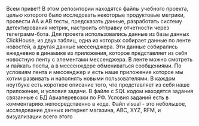 Всем привет!
В этом репозитории находятся файлы учебного проекта, целью которого было исследовать некоторые продуктовые метрики, провести АА и АВ тесты, предсказать данные, разработать систему детектирования метрик, настроить отправку отчетности через телеграмм-бота. Для проекта использовались данные из базы данных ClickHouse, из двух таблиц, одна из которых собирает данные по ленте новостей, а другая данные мессенджера. Эти данные собирались ежедневно в динамике из приложения, которое представляет из себя новостную ленту с элементами мессенджера. В ленте можно смотреть и лайкать посты, а в мессенждере обмениваться сообщениями. По условиям лента и мессенджер и есть наше приложение которое мы хотим развивать и наполнять новыми пользователями.
В каждом ноутбуке есть короткое описание того, что представляет из себя наше приложение, и условия задачи.
В файле с SQL кодом находятся задания связанные с БД Авиаперевозки по РФ. Условия заданий есть в комментариях непосредственно в коде.
Файл visual - это небольшое, исследование данных интернет магазина, ABC, XYZ, RFM, и визуализации всего этого
